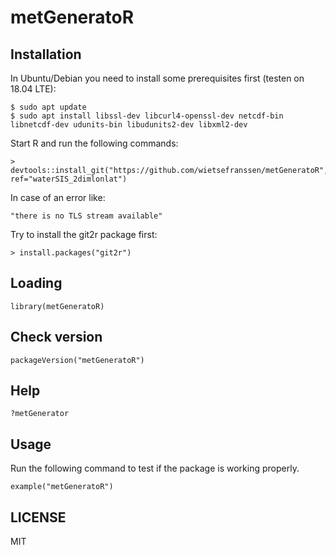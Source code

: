 # metGeneratoR

## Installation

In Ubuntu/Debian you need to install some prerequisites first (testen on 18.04 LTE):

    $ sudo apt update
    $ sudo apt install libssl-dev libcurl4-openssl-dev netcdf-bin libnetcdf-dev udunits-bin libudunits2-dev libxml2-dev 
    
Start R and run the following commands:

    > devtools::install_git("https://github.com/wietsefranssen/metGeneratoR", ref="waterSIS_2dimlonlat")

In case of an error like:

    "there is no TLS stream available"

Try to install the git2r package first:

    > install.packages("git2r")

## Loading

    library(metGeneratoR)

## Check version

    packageVersion("metGeneratoR")

## Help

    ?metGenerator
    
## Usage

Run the following command to test if the package is working properly.

    example("metGeneratoR")

## LICENSE

MIT
